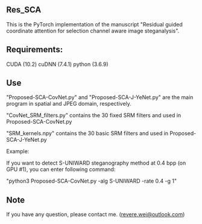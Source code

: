 
## Res_SCA

This is the PyTorch implementation of the manuscript "Residual guided coordinate attention for selection channel aware image steganalysis". 

## Requirements:
CUDA (10.2)
cuDNN (7.4.1)
python (3.6.9)

## Use
"Proposed-SCA-CovNet.py" and "Proposed-SCA-J-YeNet.py" are the main program in spatial and JPEG domain, respectively. 

"CovNet_SRM_filters.py" contains the 30 fixed SRM filters and used in Proposed-SCA-CovNet.py 

"SRM_kernels.npy" contains the 30 basic SRM filters and used in Proposed-SCA-J-YeNet.py 


Example: 

If you want to detect S-UNIWARD steganography method at 0.4 bpp (on GPU #1), you can enter following command:

"python3 Proposed-SCA-CovNet.py -alg S-UNIWARD -rate 0.4 -g 1"


## Note
If you have any question, please contact me. (revere.wei@outlook.com)
